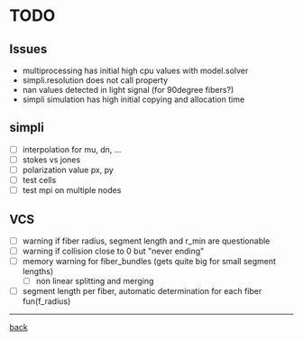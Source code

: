 # TODO

## Issues

* multiprocessing has initial high cpu values with model.solver
* simpli.resolution does not call property
* nan values detected in light signal (for 90degree fibers?)
* simpli simulation has high initial copying and allocation time

## simpli

* [ ] interpolation for mu, dn, ...
* [ ] stokes vs jones
* [ ] polarization value px, py
* [ ] test cells
* [ ] test mpi on multiple nodes

## VCS

* [ ] warning if fiber radius, segment length and r_min are questionable
* [ ] warning if collision close to 0 but "never ending"
* [ ] memory warning for fiber_bundles (gets quite big for small segment lengths)
  * [ ] non linear splitting and merging
* [ ] segment length per fiber, automatic determination for each fiber fun(f_radius)

---

[back](README.md)
